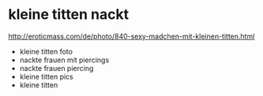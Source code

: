 # kleine titten nackt

http://eroticmass.com/de/photo/840-sexy-madchen-mit-kleinen-titten.html

* kleine titten foto
* nackte frauen mit piercings
* nackte frauen piercing
* kleine titten pics
* kleine titten
